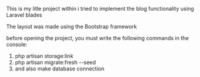 This is my litle project within i tried to implement the blog functionality using Laravel blades

The layout was made using the Bootstrap framework 

before opening the project, you must write the following commands in the console:
1) php artisan storage:link
2) php artisan migrate:fresh --seed
3) and also make database connection

